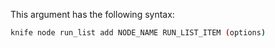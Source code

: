 This argument has the following syntax:

``` bash
knife node run_list add NODE_NAME RUN_LIST_ITEM (options)
```